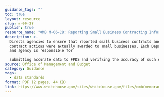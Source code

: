```yaml
---
guidance_tags: ""
toc: true
layout: resource
slug: m-06-28
publish: true
resource_name: "OMB M-06-28: Reporting Small Business Contracting Information "
description: >-
  Directs agencies to ensure that reported small business contracts and related
  contract actions were actually awarded to small businesses. Each Department
  and agency is responsible for

  submitting accurate data to FPDS and verifying the accuracy of such data. Dated September 26, 2006.
source: Office of Management and Budget
category: Guidance
tags:
  - data standards
format: PDF (2 pages, 44 KB)
link: https://www.whitehouse.gov/sites/whitehouse.gov/files/omb/memoranda/2006/m06-28.pdf
---
```

